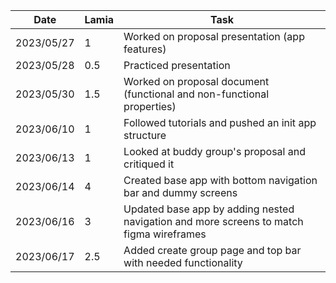 | Date       | Lamia | Task                                                                                    |
| ---------- | ----- | --------------------------------------------------------------------------------------- |
| 2023/05/27 | 1     | Worked on proposal presentation (app features)                                          |
| 2023/05/28 | 0.5   | Practiced presentation                                                                  |
| 2023/05/30 | 1.5   | Worked on proposal document (functional and non-functional properties)                  |
| 2023/06/10 | 1     | Followed tutorials and pushed an init app structure                                     |
| 2023/06/13 | 1     | Looked at buddy group's proposal and critiqued it                                       |
| 2023/06/14 | 4     | Created base app with bottom navigation bar and dummy screens                           |
| 2023/06/16 | 3     | Updated base app by adding nested navigation and more screens to match figma wireframes |
| 2023/06/17 | 2.5   | Added create group page and top bar with needed functionality                           |
